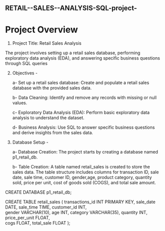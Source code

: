 ## RETAIL--SALES--ANALYSIS-SQL-project-
# Project Overview

1) Project Title: Retail Sales Analysis

The project involves setting up a retail sales database, performing exploratory data analysis (EDA), and answering specific business questions through SQL queries

2) Objectives -
     
   a- Set up a retail sales database: Create and populate a retail sales database with the provided sales data.
   
   b- Data Cleaning: Identify and remove any records with missing or null values.
   
   c- Exploratory Data Analysis (EDA): Perform basic exploratory data analysis to understand the dataset.
   
   d- Business Analysis: Use SQL to answer specific business questions and derive insights from the sales data.

 3) Database Setup -
    
      a- Database Creation: The project starts by creating a database named p1_retail_db.
    
      b- Table Creation: A table named retail_sales is created to store the sales data. The table structure includes columns for transaction ID, sale date, sale time, customer ID, gender,age, 
         product category, quantity sold, price per unit, cost of goods sold (COGS), and total sale amount.
  
CREATE DATABASE p1_retail_db;

CREATE TABLE retail_sales
(
    transactions_id INT PRIMARY KEY,
    sale_date DATE,	
    sale_time TIME,
    customer_id INT,	
    gender VARCHAR(10),
    age INT,
    category VARCHAR(35),
    quantity INT,
    price_per_unit FLOAT,	
    cogs FLOAT,
    total_sale FLOAT
);
